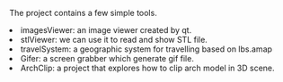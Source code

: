 The project contains a few simple tools.  

<li>imagesViewer: an image viewer created by qt.  
<li>stlViewer: we can use it to read and show STL file.  
<li>travelSystem: a geographic system for travelling based on lbs.amap  
<li>Gifer: a screen grabber which generate gif file.  
<li>ArchClip: a project that explores how to clip arch model in 3D scene.  
